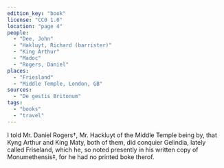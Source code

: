 ```yaml
---
edition_key: "book"
license: "CC0 1.0"
location: "page 4"
people:
  - "Dee, John"
  - "Hakluyt, Richard (barrister)"
  - "King Arthur"
  - "Madoc"
  - "Rogers, Daniel"
places:
  - "Friesland"
  - "Middle Temple, London, GB"
sources:
  - "De gestis Britonum"
tags:
  - "books"
  - "travel"
---
```

I told
Mr. Daniel Rogers†, Mr. Hackluyt of the Middle Temple being
by, that Kyng Arthur and King Maty, both of them, did conquier
Gelindia, lately called Friseland, which he, so noted presently in
his written copy of Monumethensis‡, for he had no printed
boke therof.
